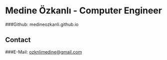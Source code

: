 # Medine Özkanlı - Computer Engineer

###Github: medineozkanli.github.io

## Contact

###E-Mail: ozknlimedine@gmail.com


